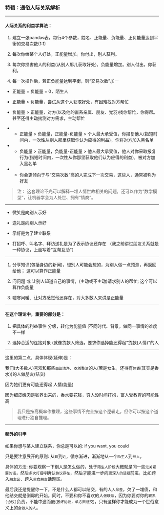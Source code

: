 ### 特辑：通俗人际关系解析

___


#### 人际关系的利益学算法：

1. 建立一张pandas表，每行4个参数，姓名、正能量、负能量、正负能量达到平衡的交易次数(1:1)

2. 每次你给某个人好处，正能量增加。你付出，别人获利。

3. 每次你损害他人的利益(从别人那儿获取好处)，负能量增加。别人付出，你获利。

4. 每一次操作后，若正负能量达到平衡，则“交易次数”加一


* 正能量 = 负能量 = 0，陌生人

* 正能量 > 负能量，尝试从这个人获取好处，有困难找对方帮忙

* 负能量 > 正能量，对方(以及他的直系亲属、朋友、党羽)找你帮忙，你得帮。甚至还得主动揣测对方需求，主动帮忙


* * 正能量 > 负能量，正能量-负能量 > 个人最大承受值，你报复他人(指短时间内，一次性从别人那里获取你认为应得的利益)，你将对方加入黑名单

* * 负能量 > 正能量，负能量-正能量 > 他人最大承受值，他人对你采取报复行为(指短时间内，一次性从你那里获取他们认为应得的利益)，被对方加入黑名单

* * 你会更倾向于与“交易次数”高的人完成下一次交易，这些人，通常被称为好友


> 注： 这套理论不光可以解释一堆人情世故相关的问题，还可以作为“数学模型”，让机器学会为人处世、拥有“情商”。

___


* 微笑是向别人示好

* 送礼是向别人示好

* 示好是为了建立联系

* 打招呼、叫名字、拜访送礼是为了表示协议还存在 （我之前讲过朋友关系就是一种协议，上面写着“互帮互助”）

___

1. 分享知识(包括身边的新闻)，想别人可能会想的，为别人做一点预测，再返回给他； 这可以算作正能量

2. 问问题 或 让别人知道自己的事情，(主动或不主动)请求别人的帮忙; 这个可以算作负能量

3. 嘘寒问暖、让对方感觉他还存在，对大多数人来讲是正能量

___

#### **在这个理论中，重要的部分是：**

1. 把具体的利益事件 分级，转化为能量值 (不同时代、背景，做同一事情的难度不一样

2. 选择合适的连接对象 (就像贷款人筛选，要求你选择能还得起“贷款(人情)”的人

___

这里的第二点，具体体现(延伸)是：

我们(大多数人)喜欢和那些`面部洁净`、`衣着整洁`的人(若是女生，还得有`体香`(其实是香水))的人做朋友(结交)

因为她们更有可能还得起 人情(能量)

因为细皮嫩肉是钱养出来的，香水要花钱，穷人没时间打扮，富人受教育的可能性高

> 我只是按高概率作推理，这些事情不完全按这个逻辑走。但你可以按这个道理进行独自推理。

___

#### 额外的引申

如果你想与某人建立联系，你总是可以的: if you want, you could

只是要注意展开的原则: 从`疏`到`近`，循序渐进，渐渐地从一个`陌生人`到`熟人`。

具体的方法: 你要观察一下别人是怎么做的，处于`陌生人阶段`大概就是问一些`无关紧要的话`，然后`多次打招呼`确认`协议存在`，然后才能进一步向`更深入的话题`前进，比如跨入`朋友区`、跨入`男女朋友`话题区。

最后我还是提醒你一下，不是什么人都可以结交，有的人`人品差`，欠了一堆债，和他结交就是倒霉的开始。同时，不要和你不喜欢的人`做联系`，因为你要对你的`联系(协议)`负责，不能中途而废(`毁坏协议，单方面断交`)，只有这样你才能成为一个世俗意义上的`会做人的人`。